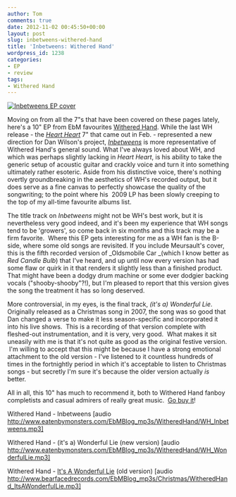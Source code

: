 ```yaml
---
author: Tom
comments: true
date: 2012-11-02 00:45:50+00:00
layout: post
slug: inbetweens-withered-hand
title: 'Inbetweens: Withered Hand'
wordpress_id: 1238
categories:
- EP
- review
tags: 
- Withered Hand
---
```


[![Inbetweens EP cover](http://eatenbymonsters.files.wordpress.com/2012/11/withered-hand-inbetweens.png)](http://eatenbymonsters.files.wordpress.com/2012/11/withered-hand-inbetweens.png)

Moving on from all the 7"s that have been covered on these pages lately, here's a 10" EP from EbM favourites [Withered Hand](http://witheredhand.com/). While the last WH release - the [_Heart Heart_](http://eatenbymonsters.wordpress.com/2012/02/25/heart-heart-withered-hand/) 7" that came out in Feb. - represented a new direction for Dan Wilson's project, [_Inbetweens_](http://witheredhand.bandcamp.com/merch/inbetweens-ep-limited-edition-10inch-vinyl) is more representative of Withered Hand's general sound. What I've always loved about WH, and which was perhaps slightly lacking in _Heart Heart_, is his ability to take the generic setup of acoustic guitar and crackly voice and turn it into something ultimately rather esoteric. Aside from his distinctive voice, there's nothing overtly groundbreaking in the aesthetics of WH's recorded output, but it does serve as a fine canvas to perfectly showcase the quality of the songwriting; to the point where his  2009 LP has been slowly creeping to the top of my all-time favourite albums list.

The title track on _Inbetweens_ might not be WH's best work, but it is nevertheless very good indeed, and it's been my experience that WH songs tend to be 'growers', so come back in six months and this track may be a firm favorite.  Where this EP gets interesting for me as a WH fan is the B-side, where some old songs are revisited. If you include Meursault's cover, this is the fifth recorded version of _Oldsmobile Car _(which I know better as _Red Candle Bulb_) that I've heard, and up until now every version has had some flaw or quirk in it that renders it slightly less than a finished product. That might have been a dodgy drum machine or some ever dodgier backing vocals ("shooby-shooby"?!), but I'm pleased to report that this version gives the song the treatment it has so long deserved.

More controversial, in my eyes, is the final track, _(it's a) Wonderful Lie_. Originally released as a Christmas song in 2007, the song was so good that Dan changed a verse to make it less season-specific and incorporated it into his live shows.  This is a recording of that version complete with fleshed-out instrumentation, and it is very, very good.  What makes it sit uneasily with me is that it's not quite as good as the original festive version.  I'm willing to accept that this might be because I have a strong emotional attachment to the old version - I've listened to it countless hundreds of times in the fortnightly period in which it's acceptable to listen to Christmas songs - but secretly I'm sure it's because the older version actually _is_ better.

All in all, this 10" has much to recommend it, both to Withered Hand fanboy completists and casual admirers of really great music.  [Go buy it](http://witheredhand.bandcamp.com/merch/inbetweens-ep-limited-edition-10inch-vinyl)!

Withered Hand - Inbetweens [audio http://www.eatenbymonsters.com/EbMBlog_mp3s/WitheredHand/WH_Inbetweens.mp3]

Withered Hand - (it's a) Wonderful Lie (new version) [audio http://www.eatenbymonsters.com/EbMBlog_mp3s/WitheredHand/WH_WonderfulLie.mp3]

Withered Hand - [It's A Wonderful Lie](http://www.bearfacedrecords.com/EbMBlog_mp3s/Christmas/WitheredHand_ItsAWonderfulLie.mp3) (old version) [audio http://www.bearfacedrecords.com/EbMBlog_mp3s/Christmas/WitheredHand_ItsAWonderfulLie.mp3]
